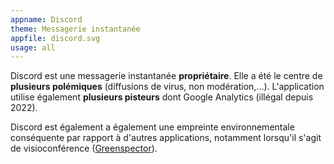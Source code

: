 ```yaml
---
appname: Discord
theme: Messagerie instantanée
appfile: discord.svg
usage: all
---
```

Discord est une messagerie instantanée **propriétaire**. Elle a été le centre de **plusieurs polémiques** (diffusions de virus, non modération,...). L'application utilise également **plusieurs pisteurs** dont Google Analytics (illégal depuis 2022).

Discord est également a également une empreinte environnementale conséquente par rapport à d'autres applications, notamment lorsqu'il s'agit de visioconférence ([Greenspector](https://greenspector.com/fr/quelle-application-mobile-de-visioconference-pour-reduire-votre-impact-edition-2021/)).